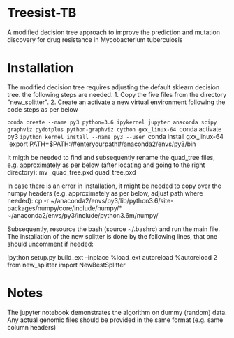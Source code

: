 # Treesist-TB
A modified decision tree approach to improve the prediction and mutation discovery for drug resistance in Mycobacterium tuberculosis

# Installation 
The modified decision tree requires adjusting the default sklearn decision tree. the following steps are needed. 1. Copy the five files from the directory "new_splitter". 2. Create an activate a new virtual environment following the code steps as per below 

`conda create --name py3 python=3.6 ipykernel jupyter anaconda scipy graphviz pydotplus python-graphviz cython gxx_linux-64
`conda activate py3
`ipython kernel install --name py3 --user
`conda install gxx_linux-64
`export PATH=$PATH:/#enteryourpath#/anaconda2/envs/py3/bin

It migth be needed to find and subsequently rename the quad_tree files, e.g. approximately as per below (after locating and going to the right directory):
mv _quad_tree.pxd quad_tree.pxd

In case there is an error in installation, it might be needed to copy over the numpy headers (e.g. approximately as per below, adjust path where needed): 
cp -r ~/anaconda2/envs/py3/lib/python3.6/site-packages/numpy/core/include/numpy/* ~/anaconda2/envs/py3/include/python3.6m/numpy/

Subsequently, resource the bash (source ~/.bashrc) and run the main file. The installation of the new splitter is done by the following lines, that one should uncomment if needed: 

!python setup.py build_ext –inplace
%load_ext autoreload
%autoreload 2
from new_splitter import NewBestSplitter

# Notes
The jupyter notebook demonstrates the algorithm on dummy (random) data. Any actual genomic files should be provided in the same format (e.g. same column headers) 
